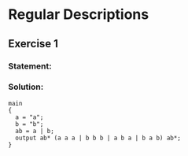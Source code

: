 # Regular Descriptions

## Exercise 1

### Statement:


### Solution:
    main
    {
      a = "a";
      b = "b";
      ab = a | b;
      output ab* (a a a | b b b | a b a | b a b) ab*;
    }
